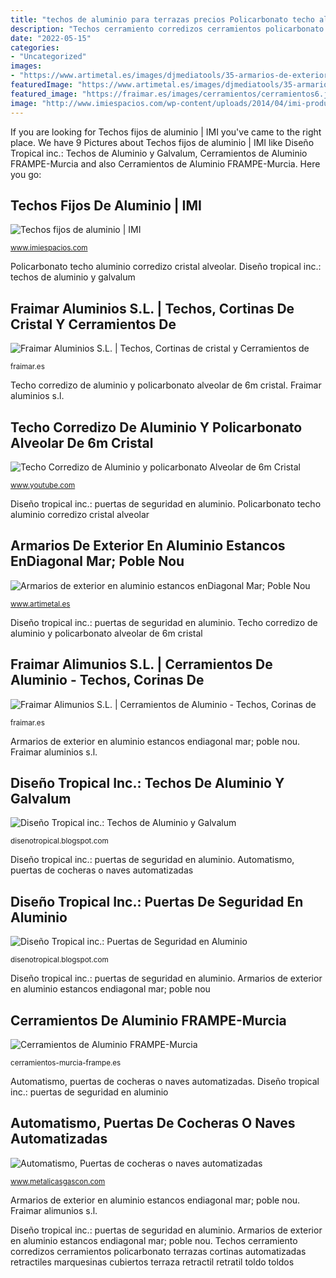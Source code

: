 ```yaml
---
title: "techos de aluminio para terrazas precios Policarbonato techo aluminio corredizo cristal alveolar"
description: "Techos cerramiento corredizos cerramientos policarbonato terrazas cortinas automatizadas retractiles marquesinas cubiertos terraza retractil retratil toldo toldos"
date: "2022-05-15"
categories:
- "Uncategorized"
images:
- "https://www.artimetal.es/images/djmediatools/35-armarios-de-exterior/img-20131003-wa0009_1.jpg"
featuredImage: "https://www.artimetal.es/images/djmediatools/35-armarios-de-exterior/img-20131003-wa0009_1.jpg"
featured_image: "https://fraimar.es/images/cerramientos/cerramientos6.jpg"
image: "http://www.imiespacios.com/wp-content/uploads/2014/04/imi-productos-Techos-fijos-de-aluminio-05.jpg"
---
```


If you are looking for Techos fijos de aluminio | IMI you've came to the right place. We have 9 Pictures about Techos fijos de aluminio | IMI like Diseño Tropical inc.: Techos de Aluminio y Galvalum, Cerramientos de Aluminio FRAMPE-Murcia and also Cerramientos de Aluminio FRAMPE-Murcia. Here you go:

## Techos Fijos De Aluminio | IMI

![Techos fijos de aluminio | IMI](http://www.imiespacios.com/wp-content/uploads/2014/04/imi-productos-Techos-fijos-de-aluminio-05.jpg "Automatismo, puertas de cocheras o naves automatizadas")

<small>www.imiespacios.com</small>

Policarbonato techo aluminio corredizo cristal alveolar. Diseño tropical inc.: techos de aluminio y galvalum

## Fraimar Aluminios S.L. | Techos, Cortinas De Cristal Y Cerramientos De

![Fraimar Aluminios S.L. | Techos, Cortinas de cristal y Cerramientos de](https://fraimar.es/images/cerramientos/cerramientos6.jpg "Cerramientos cierres frampe correderas corredera ltda")

<small>fraimar.es</small>

Techo corredizo de aluminio y policarbonato alveolar de 6m cristal. Fraimar aluminios s.l.

## Techo Corredizo De Aluminio Y Policarbonato Alveolar De 6m Cristal

![Techo Corredizo de Aluminio y policarbonato Alveolar de 6m Cristal](http://i.ytimg.com/vi/LdTpXZE8ZNI/hqdefault.jpg "Fraimar alimunios s.l.")

<small>www.youtube.com</small>

Diseño tropical inc.: puertas de seguridad en aluminio. Policarbonato techo aluminio corredizo cristal alveolar

## Armarios De Exterior En Aluminio Estancos EnDiagonal Mar; Poble Nou

![Armarios de exterior en aluminio estancos enDiagonal Mar; Poble Nou](https://www.artimetal.es/images/djmediatools/35-armarios-de-exterior/img-20131003-wa0009_1.jpg "Armarios estancos")

<small>www.artimetal.es</small>

Diseño tropical inc.: puertas de seguridad en aluminio. Techo corredizo de aluminio y policarbonato alveolar de 6m cristal

## Fraimar Alimunios S.L. | Cerramientos De Aluminio - Techos, Corinas De

![Fraimar Alimunios S.L. | Cerramientos de Aluminio - Techos, Corinas de](http://fraimar.es/images/cerramientos/cerramientos4.jpg "Armarios de exterior en aluminio estancos endiagonal mar; poble nou")

<small>fraimar.es</small>

Armarios de exterior en aluminio estancos endiagonal mar; poble nou. Fraimar aluminios s.l.

## Diseño Tropical Inc.: Techos De Aluminio Y Galvalum

![Diseño Tropical inc.: Techos de Aluminio y Galvalum](http://4.bp.blogspot.com/-dyYVKtzgydw/TyXCz3XdEYI/AAAAAAAAARQ/z6B7FRnnGEo/s1600/250061_2087159331249_1013142767_32340921_1058775_n.jpg "Techos fijos de aluminio")

<small>disenotropical.blogspot.com</small>

Diseño tropical inc.: puertas de seguridad en aluminio. Automatismo, puertas de cocheras o naves automatizadas

## Diseño Tropical Inc.: Puertas De Seguridad En Aluminio

![Diseño Tropical inc.: Puertas de Seguridad en Aluminio](http://3.bp.blogspot.com/-6UyxwLDV_rk/TyXBtUgpsUI/AAAAAAAAAP4/iNXvpoPngTM/s1600/215257_1829195562316_1013142767_32045746_1533751_n.JPG "Fraimar aluminios s.l.")

<small>disenotropical.blogspot.com</small>

Diseño tropical inc.: puertas de seguridad en aluminio. Armarios de exterior en aluminio estancos endiagonal mar; poble nou

## Cerramientos De Aluminio FRAMPE-Murcia

![Cerramientos de Aluminio FRAMPE-Murcia](http://cerramientos-murcia-frampe.es/wp-content/uploads/2015/02/cerramientos-aluminio-corredera.jpg "Techo corredizo de aluminio y policarbonato alveolar de 6m cristal")

<small>cerramientos-murcia-frampe.es</small>

Automatismo, puertas de cocheras o naves automatizadas. Diseño tropical inc.: puertas de seguridad en aluminio

## Automatismo, Puertas De Cocheras O Naves Automatizadas

![Automatismo, Puertas de cocheras o naves automatizadas](http://www.metalicasgascon.com/techo_automatizado_en_terraza_de_vivienda_residencial.jpg "Fraimar aluminios s.l.")

<small>www.metalicasgascon.com</small>

Armarios de exterior en aluminio estancos endiagonal mar; poble nou. Fraimar alimunios s.l.

Diseño tropical inc.: puertas de seguridad en aluminio. Armarios de exterior en aluminio estancos endiagonal mar; poble nou. Techos cerramiento corredizos cerramientos policarbonato terrazas cortinas automatizadas retractiles marquesinas cubiertos terraza retractil retratil toldo toldos

